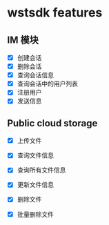 # wstsdk features

## IM 模块 

- [x] 创建会话    
- [x] 删除会话    
- [x] 查询会话信息    
- [x] 查询会话中的用户列表
- [x] 注册用户
- [x] 发送信息

## Public cloud storage 

- [x] 上传文件
- [x] 查询文件信息
- [x] 查询所有文件信息
- [x] 更新文件信息
- [x] 删除文件
- [x] 批量删除文件 

